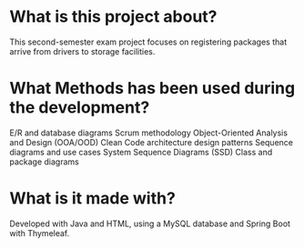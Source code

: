 # What is this project about?
This second-semester exam project focuses on registering packages that arrive from drivers to storage facilities.


# What Methods has been used during the development?
E/R and database diagrams
Scrum methodology
Object-Oriented Analysis and Design (OOA/OOD)
Clean Code architecture design patterns
Sequence diagrams and use cases
System Sequence Diagrams (SSD)
Class and package diagrams


# What is it made with?
Developed with Java and HTML, using a MySQL database and Spring Boot with Thymeleaf.
